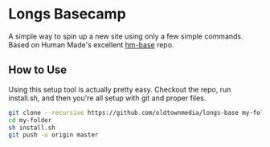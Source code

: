 # Longs Basecamp

A simple way to spin up a new site using only a few simple commands. Based on Human Made's excellent [hm-base](https://github.com/humanmade/hm-base) repo.

## How to Use

Using this setup tool is actually pretty easy. Checkout the repo, run install.sh, and then you're all setup with git and proper files. 

````sh
git clone --recursive https://github.com/oldtownmedia/longs-base my-folder
cd my-folder
sh install.sh
git push -u origin master
````